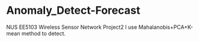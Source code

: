 # Anomaly_Detect-Forecast
NUS EE5103 Wireless Sensor Network Project2
I use Mahalanobis+PCA+K-mean method to detect.
